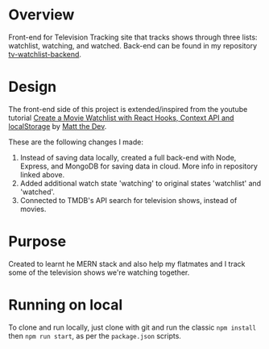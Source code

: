 # Overview

Front-end for Television Tracking site that tracks shows through three lists: watchlist, watching, and watched. Back-end can be found in my repository [tv-watchlist-backend](https://github.com/brynious/tv-watchlist-backend).

# Design

The front-end side of this project is extended/inspired from the youtube tutorial [Create a Movie Watchlist with React Hooks, Context API and localStorage](https://www.youtube.com/watch?v=1eO_hNYzaSc&list=LL&index=3) by [Matt the Dev](https://www.youtube.com/channel/UC8TIe9eTW263BU9uLXLr5sw).

These are the following changes I made:

1. Instead of saving data locally, created a full back-end with Node, Express, and MongoDB for saving data in cloud. More info in repository linked above.
1. Added additional watch state 'watching' to original states 'watchlist' and 'watched'.
1. Connected to TMDB's API search for television shows, instead of movies.

# Purpose

Created to learnt he MERN stack and also help my flatmates and I track some of the television shows we're watching together.

# Running on local

To clone and run locally, just clone with git and run the classic `npm install` then `npm run start`, as per the `package.json` scripts.
